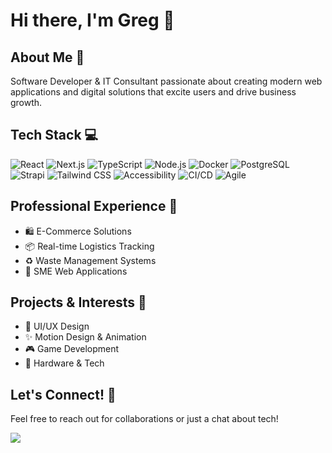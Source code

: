 # Hi there, I'm Greg 👋

## About Me 🚀
Software Developer & IT Consultant passionate about creating modern web applications and digital solutions that excite users and drive business growth.

## Tech Stack 💻
![React](https://img.shields.io/badge/-React-61DAFB?style=flat-square&logo=react&logoColor=black)
![Next.js](https://img.shields.io/badge/-Next.js-000000?style=flat-square&logo=next.js)
![TypeScript](https://img.shields.io/badge/-TypeScript-3178C6?style=flat-square&logo=typescript&logoColor=white)
![Node.js](https://img.shields.io/badge/-Node.js-339933?style=flat-square&logo=node.js&logoColor=white)
![Docker](https://img.shields.io/badge/-Docker-2496ED?style=flat-square&logo=docker&logoColor=white)
![PostgreSQL](https://img.shields.io/badge/-PostgreSQL-336791?style=flat-square&logo=postgresql&logoColor=white)
![Strapi](https://img.shields.io/badge/-Strapi-2F2E8B?style=flat-square&logo=strapi&logoColor=white)
![Tailwind CSS](https://img.shields.io/badge/-Tailwind_CSS-38B2AC?style=flat-square&logo=tailwind-css&logoColor=white)
![Accessibility](https://img.shields.io/badge/-Accessibility-4A90E2?style=flat-square)
![CI/CD](https://img.shields.io/badge/-CI%2FCD-2088FF?style=flat-square)
![Agile](https://img.shields.io/badge/-Agile-blue?style=flat-square)

## Professional Experience 🏢
- 🛍️ E-Commerce Solutions
- 📦 Real-time Logistics Tracking
- ♻️ Waste Management Systems
- 💼 SME Web Applications

## Projects & Interests 🎯
- 🎨 UI/UX Design
- ✨ Motion Design & Animation
- 🎮 Game Development
- 🔧 Hardware & Tech

## Let's Connect! 🤝

Feel free to reach out for collaborations or just a chat about tech!

<a href="https://www.linkedin.com/in/greg-gerberding-979671157/">
 <img src="https://img.shields.io/badge/-LinkedIn-0077B5?style=flat-square&logo=linkedin&logoColor=white" />
</a>
